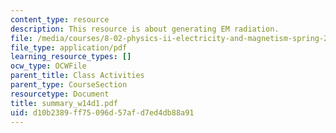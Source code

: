 ```yaml
---
content_type: resource
description: This resource is about generating EM radiation.
file: /media/courses/8-02-physics-ii-electricity-and-magnetism-spring-2007/d10b2389ff75096d57afd7ed4db88a91_summary_w14d1.pdf
file_type: application/pdf
learning_resource_types: []
ocw_type: OCWFile
parent_title: Class Activities
parent_type: CourseSection
resourcetype: Document
title: summary_w14d1.pdf
uid: d10b2389-ff75-096d-57af-d7ed4db88a91
---
```


